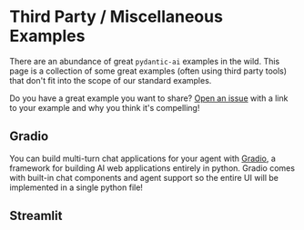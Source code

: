 # Third Party / Miscellaneous Examples

There are an abundance of great `pydantic-ai` examples in the wild. This page is a collection
of some great examples (often using third party tools) that don't fit into the scope of our standard examples.

Do you have a great example you want to share? [Open an issue](https://github.com/pydantic/pydantic-ai/issues/new?template=Blank+issue) with a link to your example and why you think it's compelling!

## Gradio

You can build multi-turn chat applications for your agent with [Gradio](https://www.gradio.app/), a framework for building AI web applications entirely in python. Gradio comes with built-in chat components and agent support so the entire UI will be implemented in a single python file!

<!-- TODO: insert third party gradio link -->

## Streamlit

<!-- TODO: link to great sreamlit project -->
